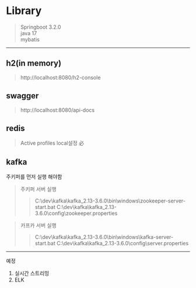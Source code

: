 # Library
>Springboot 3.2.0  
>java 17  
>mybatis
-----
## h2(in memory)
>http://localhost:8080/h2-console

## swagger
>http://localhost:8080/api-docs

## redis
>Active profiles local설정 必

## kafka
주키퍼를 먼저 실행 해야함
>주키퍼 서버 실행
>>C:\\dev\\kafka\\kafka_2.13-3.6.0\\bin\\windows\\zookeeper-server-start.bat C:\\dev\\kafka\\kafka_2.13-3.6.0\\config\\zookeeper.properties

>카프카 서버 실행 
>>C:\dev\kafka\kafka_2.13-3.6.0\bin\windows\kafka-server-start.bat C:\\dev\\kafka\\kafka_2.13-3.6.0\\config\\server.properties      

----
예정
1. 실시간 스트리밍
2. ELK


